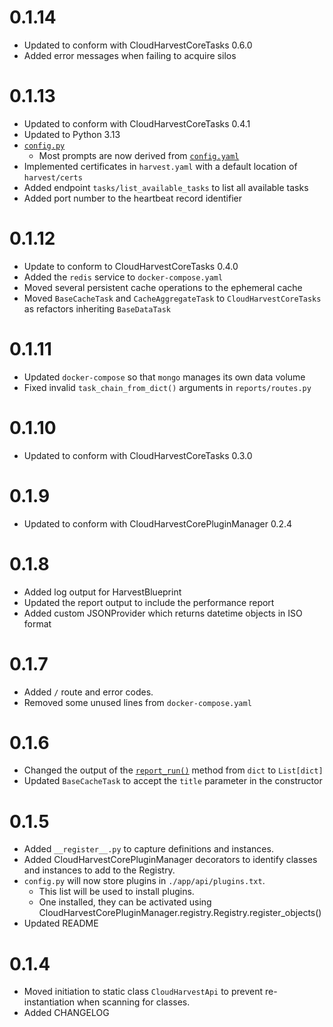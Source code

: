 # 0.1.14
- Updated to conform with CloudHarvestCoreTasks 0.6.0
- Added error messages when failing to acquire silos

# 0.1.13
- Updated to conform with CloudHarvestCoreTasks 0.4.1
- Updated to Python 3.13
- [`config.py`](./config.py)
  - Most prompts are now derived from [`config.yaml`](./config.yaml) 
- Implemented certificates in `harvest.yaml` with a default location of `harvest/certs`
- Added endpoint `tasks/list_available_tasks` to list all available tasks
- Added port number to the heartbeat record identifier

# 0.1.12
- Update to conform to CloudHarvestCoreTasks 0.4.0
- Added the `redis` service to `docker-compose.yaml`
- Moved several persistent cache operations to the ephemeral cache
- Moved `BaseCacheTask` and `CacheAggregateTask` to `CloudHarvestCoreTasks` as refactors inheriting `BaseDataTask`

# 0.1.11
- Updated `docker-compose` so that `mongo` manages its own data volume
- Fixed invalid `task_chain_from_dict()` arguments in `reports/routes.py`

# 0.1.10
- Updated to conform with CloudHarvestCoreTasks 0.3.0

# 0.1.9
- Updated to conform with CloudHarvestCorePluginManager 0.2.4

# 0.1.8
- Added log output for HarvestBlueprint
- Updated the report output to include the performance report
- Added custom JSONProvider which returns datetime objects in ISO format 

# 0.1.7
- Added `/` route and error codes.
- Removed some unused lines from `docker-compose.yaml`

# 0.1.6
- Changed the output of the [`report_run()`](CloudHarvestApi/blueprints/reports.py) method from `dict` to `List[dict]`
- Updated `BaseCacheTask` to accept the `title` parameter in the constructor

# 0.1.5
- Added `__register__.py` to capture definitions and instances.
- Added CloudHarvestCorePluginManager decorators to identify classes and instances to add to the Registry.
- `config.py` will now store plugins in `./app/api/plugins.txt`. 
  - This list will be used to install plugins. 
  - One installed, they can be activated using CloudHarvestCorePluginManager.registry.Registry.register_objects()
- Updated README

# 0.1.4
- Moved initiation to static class `CloudHarvestApi` to prevent re-instantiation when scanning for classes.
- Added CHANGELOG
